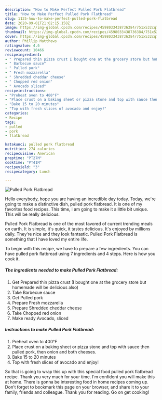```yaml
---
description: "How to Make Perfect Pulled Pork Flatbread"
title: "How to Make Perfect Pulled Pork Flatbread"
slug: 1125-how-to-make-perfect-pulled-pork-flatbread
date: 2020-09-01T21:02:15.158Z
image: https://img-global.cpcdn.com/recipes/4598033438736384/751x532cq70/pulled-pork-flatbread-recipe-main-photo.jpg
thumbnail: https://img-global.cpcdn.com/recipes/4598033438736384/751x532cq70/pulled-pork-flatbread-recipe-main-photo.jpg
cover: https://img-global.cpcdn.com/recipes/4598033438736384/751x532cq70/pulled-pork-flatbread-recipe-main-photo.jpg
author: Phillip Matthews
ratingvalue: 4.6
reviewcount: 10466
recipeingredient:
- " Prepared thin pizza crust I bought one at the grocery store but homemade will be delicious also"
- " Barbecue sauce"
- " Pulled pork"
- " Fresh mozzarella"
- " Shredded cheddar cheese"
- " Chopped red onion"
- " Avocado sliced"
recipeinstructions:
- "Preheat oven to 400°F"
- "Place crust on a baking sheet or pizza stone and top with sauce then pulled pork, then onion and both cheeses."
- "Bake 15 to 20 minutes"
- "Top with fresh slices of avocado and enjoy!"
categories:
- Recipe
tags:
- pulled
- pork
- flatbread

katakunci: pulled pork flatbread 
nutrition: 274 calories
recipecuisine: American
preptime: "PT27M"
cooktime: "PT41M"
recipeyield: "3"
recipecategory: Lunch

---
```



![Pulled Pork Flatbread](https://img-global.cpcdn.com/recipes/4598033438736384/751x532cq70/pulled-pork-flatbread-recipe-main-photo.jpg)

Hello everybody, hope you are having an incredible day today. Today, we're going to make a distinctive dish, pulled pork flatbread. It is one of my favorites food recipes. This time, I am going to make it a little bit unique. This will be really delicious.

Pulled Pork Flatbread is one of the most favored of current trending meals on earth. It is simple, it's quick, it tastes delicious. It's enjoyed by millions daily. They're nice and they look fantastic. Pulled Pork Flatbread is something that I have loved my entire life.




To begin with this recipe, we have to prepare a few ingredients. You can have pulled pork flatbread using 7 ingredients and 4 steps. Here is how you cook it.

<!--inarticleads1-->

##### The ingredients needed to make Pulled Pork Flatbread:

1. Get  Prepared thin pizza crust (I bought one at the grocery store but homemade will be delicious also)
1. Take  Barbecue sauce
1. Get  Pulled pork
1. Prepare  Fresh mozzarella
1. Prepare  Shredded cheddar cheese
1. Take  Chopped red onion
1. Make ready  Avocado, sliced




<!--inarticleads2-->

##### Instructions to make Pulled Pork Flatbread:

1. Preheat oven to 400°F
1. Place crust on a baking sheet or pizza stone and top with sauce then pulled pork, then onion and both cheeses.
1. Bake 15 to 20 minutes
1. Top with fresh slices of avocado and enjoy!




So that is going to wrap this up with this special food pulled pork flatbread recipe. Thank you very much for your time. I'm confident you will make this at home. There is gonna be interesting food in home recipes coming up. Don't forget to bookmark this page on your browser, and share it to your family, friends and colleague. Thank you for reading. Go on get cooking!

